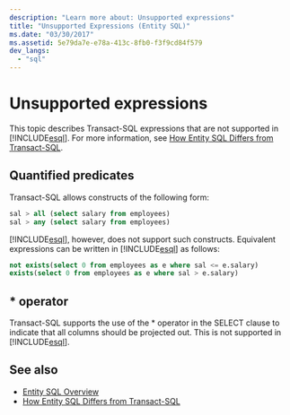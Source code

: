 ```yaml
---
description: "Learn more about: Unsupported expressions"
title: "Unsupported Expressions (Entity SQL)"
ms.date: "03/30/2017"
ms.assetid: 5e79da7e-e78a-413c-8fb0-f3f9cd84f579
dev_langs: 
  - "sql"
---
```

# Unsupported expressions

This topic describes Transact-SQL expressions that are not supported in [!INCLUDE[esql](../../../../../../includes/esql-md.md)]. For more information, see [How Entity SQL Differs from Transact-SQL](how-entity-sql-differs-from-transact-sql.md).

## Quantified predicates

Transact-SQL allows constructs of the following form:

```sql
sal > all (select salary from employees)
sal > any (select salary from employees)
```

[!INCLUDE[esql](../../../../../../includes/esql-md.md)], however, does not support such constructs. Equivalent expressions can be written in [!INCLUDE[esql](../../../../../../includes/esql-md.md)] as follows:

```sql
not exists(select 0 from employees as e where sal <= e.salary)
exists(select 0 from employees as e where sal > e.salary)
```

## * operator

Transact-SQL supports the use of the * operator in the SELECT clause to indicate that all columns should be projected out. This is not supported in [!INCLUDE[esql](../../../../../../includes/esql-md.md)].

## See also

- [Entity SQL Overview](entity-sql-overview.md)
- [How Entity SQL Differs from Transact-SQL](how-entity-sql-differs-from-transact-sql.md)
